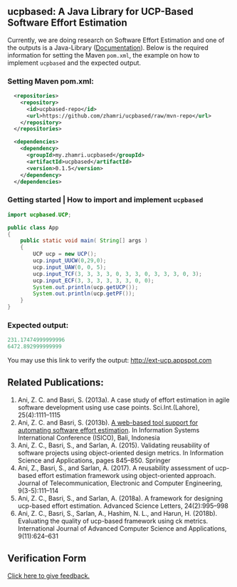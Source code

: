## ucpbased: A Java Library for UCP-Based Software Effort Estimation
Currently, we are doing research on Software Effort Estimation and one of the outputs is a Java-Library ([Documentation](https://zhamri.github.io/ucpbased-javadoc/index.html)).
Below is the required information for setting the Maven `pom.xml`, the example on how to implement `ucpbased` and 
the expected output.

### Setting Maven pom.xml:

```xml
  <repositories>
    <repository>
      <id>ucpbased-repo</id>
      <url>https://github.com/zhamri/ucpbased/raw/mvn-repo</url>
    </repository>
  </repositories>

  <dependencies>
    <dependency>
      <groupId>my.zhamri.ucpbased</groupId>
      <artifactId>ucpbased</artifactId>
      <version>0.1.5</version>
    </dependency>
  </dependencies>
```

### Getting started | How to import and implement `ucpbased`
```java
import ucpbased.UCP;

public class App 
{
    public static void main( String[] args )
    {
        UCP ucp = new UCP();
        ucp.input_UUCW(0,29,0);
        ucp.input_UAW(0, 0, 5);
        ucp.input_TCF(3, 3, 3, 3, 0, 3, 3, 0, 3, 3, 3, 0, 3);
        ucp.input_ECF(3, 3, 3, 3, 3, 3, 0, 0);
        System.out.println(ucp.getUCP());
        System.out.println(ucp.getPF());
    }
}
```

### Expected output:

```java
231.17474999999996
6472.892999999999
```
You may use this link to verify the output: http://ext-ucp.appspot.com

## Related Publications:

1. Ani, Z. C. and Basri, S. (2013a). A case study of effort estimation in agile software development using use case points. Sci.Int.(Lahore), 25(4):1111–1115
2. Ani, Z. C. and Basri, S. (2013b). [A web-based tool support for automating software effort estimation](https://www.semanticscholar.org/paper/A-Web-Based-Tool-Support-for-Automating-Software-Ani-Basri/76f55136374f5bfbcf95dc9115f04cb07251e2bb?p2df). In Information Systems International Conference (ISICO), Bali, Indonesia
3. Ani, Z. C., Basri, S., and Sarlan, A. (2015). Validating reusability of software projects using object-oriented design metrics. In Information Science and Applications, pages 845–850. Springer
4. Ani, Z., Basri, S., and Sarlan, A. (2017). A reusability assessment of ucp-based effort estimation framework using object-oriented approach. Journal of Telecommunication, Electronic and Computer Engineering, 9(3-5):111–114
5. Ani, Z. C., Basri, S., and Sarlan, A. (2018a). A framework for designing ucp-based effort estimation. Advanced Science Letters, 24(2):995–998
6. Ani, Z. C., Basri, S., Sarlan, A., Hashim, N. L., and Harun, H. (2018b). Evaluating the quality of ucp-based framework using ck metrics. International Journal of Advanced Computer Science and Applications, 9(11):624–631

## Verification Form
[Click here to give feedback.](https://bit.ly/ucpbased-survey)

